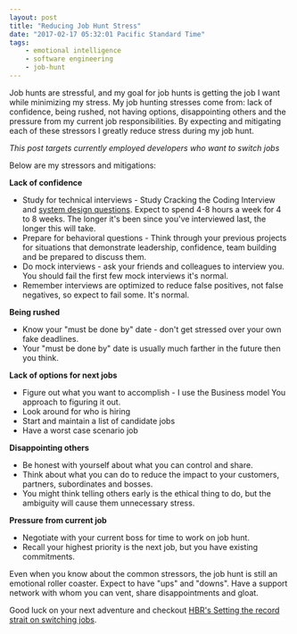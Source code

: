 ```yaml
---
layout: post
title: "Reducing Job Hunt Stress"
date: "2017-02-17 05:32:01 Pacific Standard Time"
tags:
    - emotional intelligence
    - software engineering
    - job-hunt
---
```


Job hunts are stressful, and my goal for job hunts is getting the job I want while minimizing my stress.  My job hunting stresses come from: lack of confidence, being rushed, not having options, disappointing others and the pressure from my current job responsibilities. By expecting and mitigating each of these stressors I greatly reduce stress during my job hunt.

*This post targets currently employed developers who want to switch jobs*

Below are my stressors and mitigations:

**Lack of confidence**

- Study for technical interviews - Study Cracking the Coding Interview and [system design questions](https://github.com/donnemartin/system-design-primer). Expect to spend 4-8 hours a week for 4 to 8 weeks.  The longer it's been since you've interviewed last, the longer this will take.
- Prepare for behavioral questions - Think through your previous projects for situations that demonstrate leadership, confidence, team building and be prepared to discuss them.
- Do mock interviews - ask your friends and colleagues to interview you.  You should fail the first few mock interviews it's normal.
- Remember interviews are optimized to reduce false positives, not false negatives, so expect to fail some. It's normal.

**Being rushed**

- Know your "must be done by" date -  don't get stressed over your own fake deadlines.
- Your "must be done by" date is usually much farther in the future then you think.

**Lack of options for next jobs**

- Figure out what you want to accomplish - I use the Business model You approach to figuring it out.
- Look around for who is hiring
- Start and maintain a list of candidate jobs
- Have a worst case scenario job

**Disappointing others**

- Be honest with yourself about what you can control and share.
- Think about what you can do to reduce the impact to your customers, partners, subordinates and bosses.
- You might think telling others early is the ethical thing to do, but the ambiguity will cause them unnecessary stress.

**Pressure from current job**

- Negotiate with your current boss for time to work on job hunt.
- Recall your highest priority is the next job, but you have existing commitments.

Even when you know about the common stressors, the job hunt is still an emotional roller coaster. Expect to have "ups" and "downs". Have a support network with whom you can vent, share disappointments and gloat.

Good luck on your next adventure and checkout [HBR's Setting the record strait on switching jobs](https://hbr.org/2015/07/setting-the-record-straight-on-switching-jobs).


